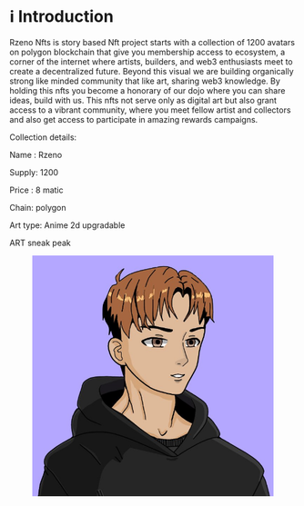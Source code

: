 # ℹ Introduction

Rzeno Nfts is story based Nft project starts with a collection of 1200 avatars on polygon blockchain that give you membership access to ecosystem, a corner of the internet where artists, builders, and web3 enthusiasts meet to create a decentralized future. Beyond this visual we are building organically strong like minded community that like art, sharing web3 knowledge. By holding this nfts you become a honorary of our dojo where you can share ideas, build with us. This nfts not serve only as digital art but also grant access to a vibrant community, where you meet fellow artist and collectors and also get access to participate in  amazing rewards campaigns.



Collection details:

Name : Rzeno

Supply: 1200

Price : 8 matic

Chain: polygon

Art type: Anime 2d upgradable



ART sneak peak

<figure><img src="../.gitbook/assets/rzeno.jpg" alt=""><figcaption></figcaption></figure>

